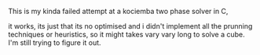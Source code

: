 This is my kinda failed attempt at a kociemba two phase solver in C,

it works, its just that its no optimised and i didn't implement all the prunning techniques or heuristics, so it might takes vary vary long to solve a cube.
I'm still trying to figure it out.
